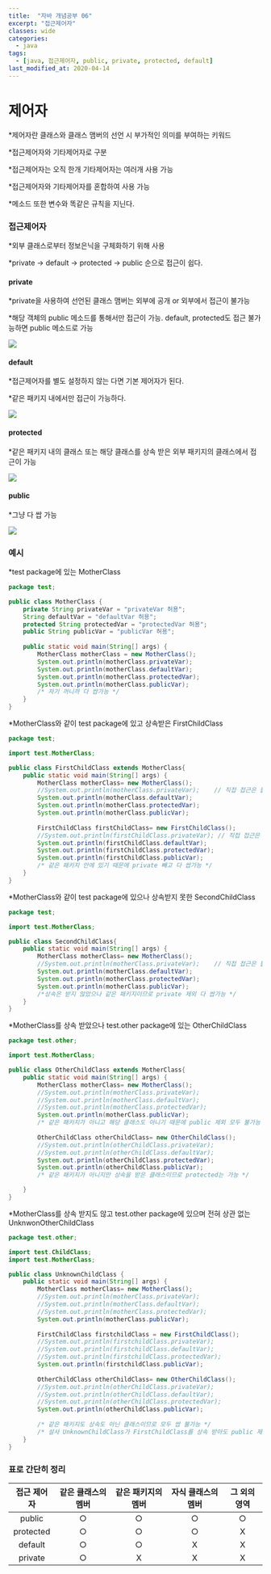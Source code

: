 ```yaml
---
title:  "자바 개념공부 06"
excerpt: "접근제어자"
classes: wide
categories:
  - java
tags:
  - [java, 접근제어자, public, private, protected, default]
last_modified_at: 2020-04-14
---
```


# 제어자

*제어자란 클래스와 클래스 맴버의 선언 시 부가적인 의미를 부여하는 키워드

*접근제어자와 기타제어자로 구분

*접근제어자는 오직 한개 기타제어자는 여러개 사용 가능

*접근제어자와 기타제어자를 혼합하여 사용 가능

*메소드 또한 변수와 똑같은 규칙을 지닌다.



### 접근제어자

*외부 클래스로부터 정보은닉을 구체화하기 위해 사용

*private -> default -> protected -> public 순으로 접근이 쉽다.



#### private

*private을 사용하여 선언된 클래스 맴버는 외부에 공개 or 외부에서 접근이 불가능

*해당 객체의 public 메소드를 통해서만 접근이 가능. default, protected도 접근 불가능하면 public 메소드로 가능

![]({{site.url}}/assets/images/private.png)



#### default 

*접근제어자를 별도 설정하지 않는 다면 기본 제어자가 된다.

*같은 패키지 내에서만 접근이 가능하다.

![]({{site.url}}/assets/images/default.png)



#### protected

*같은 패키지 내의 클래스 또는 해당 클래스를 상속 받은 외부 패키지의 클래스에서 접근이 가능

![]({{site.url}}/assets/images/protected.png)



#### public

*그냥 다 쌉 가능

![]({{site.url}}/assets/images/public.png)



### 예시

*test package에 있는 MotherClass

```java
package test;

public class MotherClass {
	private String privateVar = "privateVar 허용";
	String defaultVar = "defaultVar 허용";
	protected String protectedVar = "protectedVar 허용";
	public String publicVar = "publicVar 허용";
	
    public static void main(String[] args) {
    	MotherClass motherClass = new MotherClass();
        System.out.println(motherClass.privateVar);
        System.out.println(motherClass.defaultVar);
        System.out.println(motherClass.protectedVar);
        System.out.println(motherClass.publicVar);
        /* 자기 꺼니까 다 쌉가능 */
    }
}
```



*MotherClass와 같이 test package에 있고 상속받은 FirstChildClass

```java
package test;

import test.MotherClass;

public class FirstChildClass extends MotherClass{
    public static void main(String[] args) {
        MotherClass motherClass= new MotherClass();
        //System.out.println(motherClass.privateVar);	 // 직접 접근은 불가능
        System.out.println(motherClass.defaultVar);
        System.out.println(motherClass.protectedVar);
        System.out.println(motherClass.publicVar);
        
    	FirstChildClass firstChildClass= new FirstChildClass();
        //System.out.println(firstChildClass.privateVar); // 직접 접근은 불가능
        System.out.println(firstChildClass.defaultVar);
        System.out.println(firstChildClass.protectedVar);
        System.out.println(firstChildClass.publicVar);
        /* 같은 패키지 안에 있기 때문에 private 빼고 다 쌉가능 */
    }
}
```
*MotherClass와 같이 test package에 있으나 상속받지 못한 SecondChildClass

```java
package test;

import test.MotherClass;

public class SecondChildClass{
    public static void main(String[] args) {
        MotherClass motherClass= new MotherClass();
        //System.out.println(motherClass.privateVar);	 // 직접 접근은 불가능하다.
        System.out.println(motherClass.defaultVar);
        System.out.println(motherClass.protectedVar);
        System.out.println(motherClass.publicVar);
        /*상속은 받지 않았으나 같은 패키지이므로 private 제외 다 쌉가능 */
    }
}
```


*MotherClass를 상속 받았으나 test.other package에 있는 OtherChildClass

```java
package test.other;

import test.MotherClass;

public class OtherChildClass extends MotherClass{
    public static void main(String[] args) {
        MotherClass motherClass= new MotherClass();
        //System.out.println(motherClass.privateVar);
        //System.out.println(motherClass.defaultVar);
        //System.out.println(motherClass.protectedVar);
        System.out.println(motherClass.publicVar);
        /* 같은 패키지가 아니고 해당 클래스도 아니기 때문에 public 제외 모두 불가능 */
        
    	OtherChildClass otherChildClass= new OtherChildClass();
        //System.out.println(otherChildClass.privateVar);
        //System.out.println(otherChildClass.defaultVar);
        System.out.println(otherChildClass.protectedVar);
        System.out.println(otherChildClass.publicVar);
        /* 같은 패키지가 아니지만 상속을 받은 클래스이므로 protected는 가능 */

    }
}
```


*MotherClass를 상속 받지도 않고 test.other package에 있으며 전혀 상관 없는 UnknwonOtherChildClass

```java
package test.other;

import test.ChildClass;
import test.MotherClass;

public class UnknownChildClass {
    public static void main(String[] args) {
        MotherClass motherClass= new MotherClass();
        //System.out.println(motherClass.privateVar);
        //System.out.println(motherClass.defaultVar);
        //System.out.println(motherClass.protectedVar);
        System.out.println(motherClass.publicVar);
        
        FirstChildClass firstchildClass = new FirstChildClass();
        //System.out.println(firstchildClass.privateVar);
        //System.out.println(firstchildClass.defaultVar);
        //System.out.println(firstchildClass.protectedVar);
        System.out.println(firstchildClass.publicVar);
        
    	OtherChildClass otherChildClass= new OtherChildClass();
        //System.out.println(otherChildClass.privateVar);
        //System.out.println(otherChildClass.defaultVar);
        //System.out.println(otherChildClass.protectedVar);
        System.out.println(otherChildClass.publicVar);
        
        /* 같은 패키지도 상속도 아닌 클래스이므로 모두 쌉 불가능 */
        /* 설사 UnknownChildClass가 FirstChildClass를 상속 받아도 public 제외 모두 불가능 */
    }
}
```


### 표로 간단히 정리

| 접근 제어자 | 같은 클래스의 멤버 | 같은 패키지의 멤버 | 자식 클래스의 멤버 | 그 외의 영역 |
| :---------: | :----------------: | :----------------: | :----------------: | :----------: |
|   public    |         ○          |         ○          |         ○          |      ○       |
|  protected  |         ○          |         ○          |         ○          |      X       |
|   default   |         ○          |         ○          |         X          |      X       |
|   private   |         ○          |         X          |         X          |      X       |